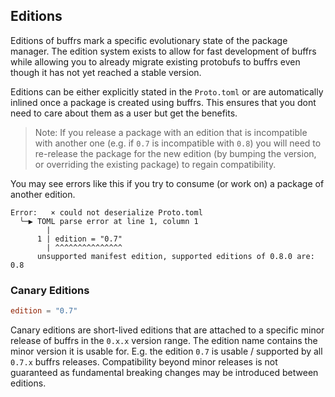 ## Editions

Editions of buffrs mark a specific evolutionary state of the package manager.
The edition system exists to allow for fast development of buffrs while
allowing you to already migrate existing protobufs to buffrs even though it
has not yet reached a stable version.

Editions can be either explicitly stated in the `Proto.toml` or are
automatically inlined once a package is created using buffrs. This ensures that
you dont need to care about them as a user but get the benefits.

> Note: If you release a package with an edition that is incompatible with
> another one (e.g. if `0.7` is incompatible with `0.8`) you will need to
> re-release the package for the new edition (by bumping the version, or
> overriding the existing package) to regain compatibility.

You may see errors like this if you try to consume (or work on) a package of
another edition.

```
Error:   × could not deserialize Proto.toml
  ╰─▶ TOML parse error at line 1, column 1
        |
      1 | edition = "0.7"
        | ^^^^^^^^^^^^^^^
      unsupported manifest edition, supported editions of 0.8.0 are: 0.8
```

### Canary Editions

```toml
edition = "0.7"
```

Canary editions are short-lived editions that are attached to a specific
minor release of buffrs in the `0.x.x` version range. The edition name contains
the minor version it is usable for. E.g. the edition `0.7` is usable /
supported by all `0.7.x` buffrs releases. Compatibility beyond minor releases
is not guaranteed as fundamental breaking changes may be introduced between
editions.
